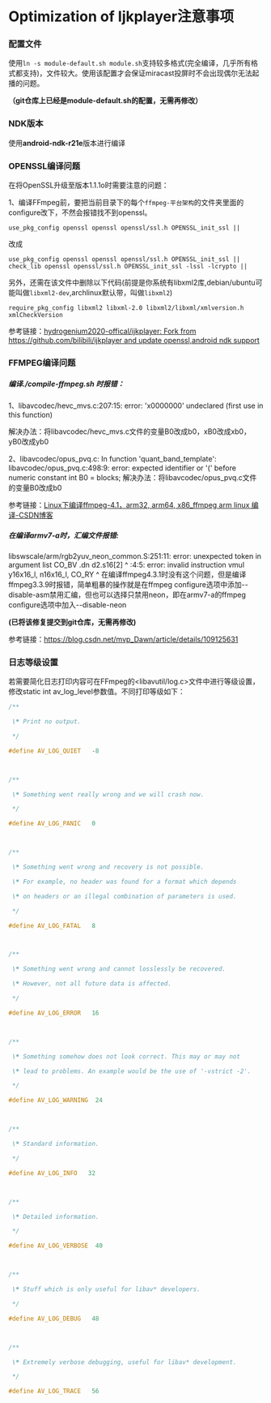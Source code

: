 #		Optimization of Ijkplayer注意事项



### 配置文件

使用`ln -s module-default.sh module.sh`支持较多格式(完全编译，几乎所有格式都支持)，文件较大。使用该配置才会保证miracast投屏时不会出现偶尔无法起播的问题。

**（git仓库上已经是module-default.sh的配置，无需再修改）**



### NDK版本

使用**android-ndk-r21e**版本进行编译



### OPENSSL编译问题

在将OpenSSL升级至版本1.1.1o时需要注意的问题：

1、编译FFmpeg前，要把当前目录下的每个`ffmpeg-平台架构`的文件夹里面的configure改下，不然会报错找不到openssl。

```
use_pkg_config openssl openssl openssl/ssl.h OPENSSL_init_ssl ||
```

改成

```
use_pkg_config openssl openssl openssl/ssl.h OPENSSL_init_ssl ||
check_lib openssl openssl/ssl.h OPENSSL_init_ssl -lssl -lcrypto ||
```



另外，还需在该文件中删除以下代码(前提是你系统有libxml2库,debian/ubuntu可能叫做`libxml2-dev`,archlinux默认带，叫做`libxml2`)

```
require_pkg_config libxml2 libxml-2.0 libxml2/libxml/xmlversion.h xmlCheckVersion
```

参考链接：[hydrogenium2020-offical/ijkplayer: Fork from https://github.com/bilibili/ijkplayer and update openssl,android ndk support](https://github.com/hydrogenium2020-offical/ijkplayer/tree/master)



### FFMPEG编译问题

##### 编译./compile-ffmpeg.sh 时报错：

1、libavcodec/hevc_mvs.c:207:15: error: 'x0000000' undeclared (first use in this function)

解决办法：将libavcodec/hevc_mvs.c文件的变量B0改成b0，xB0改成xb0，yB0改成yb0

2、libavcodec/opus_pvq.c: In function 'quant_band_template':
libavcodec/opus_pvq.c:498:9: error: expected identifier or '(' before numeric constant
     int B0 = blocks;
解决办法：将libavcodec/opus_pvq.c文件的变量B0改成b0

参考链接：[Linux下编译ffmpeg-4.1，arm32, arm64, x86_ffmpeg arm linux 编译-CSDN博客](https://blog.csdn.net/qq_34732729/article/details/107761816)



##### 在编译armv7-a时，汇编文件报错: 

libswscale/arm/rgb2yuv_neon_common.S:251:11: error: unexpected token in argument list
CO_BV .dn d2.s16[2]
          ^
<instantiation>:4:5: error: invalid instruction
    vmul y16x16_l, n16x16_l, CO_RY
    ^
在编译ffmpeg4.3.1时没有这个问题，但是编译ffmpeg3.3.9时报错，简单粗暴的操作就是在ffmpeg configure选项中添加--disable-asm禁用汇编，但也可以选择只禁用neon，即在armv7-a的ffmpeg configure选项中加入--disable-neon

 **(已将该修复提交到git仓库，无需再修改)**    

参考链接：https://blog.csdn.net/mvp_Dawn/article/details/109125631

### 日志等级设置

若需要简化日志打印内容可在FFmpeg的<libavutil/log.c>文件中进行等级设置，修改static int av_log_level参数值。不同打印等级如下：

```c
/**

 \* Print no output.

 */

#define AV_LOG_QUIET   -8



/**

 \* Something went really wrong and we will crash now.

 */

#define AV_LOG_PANIC   0



/**

 \* Something went wrong and recovery is not possible.

 \* For example, no header was found for a format which depends

 \* on headers or an illegal combination of parameters is used.

 */

#define AV_LOG_FATAL   8



/**

 \* Something went wrong and cannot losslessly be recovered.

 \* However, not all future data is affected.

 */

#define AV_LOG_ERROR   16



/**

 \* Something somehow does not look correct. This may or may not

 \* lead to problems. An example would be the use of '-vstrict -2'.

 */

#define AV_LOG_WARNING  24



/**

 \* Standard information.

 */

#define AV_LOG_INFO   32



/**

 \* Detailed information.

 */

#define AV_LOG_VERBOSE  40



/**

 \* Stuff which is only useful for libav* developers.

 */

#define AV_LOG_DEBUG   48



/**

 \* Extremely verbose debugging, useful for libav* development.

 */

#define AV_LOG_TRACE   56
```




